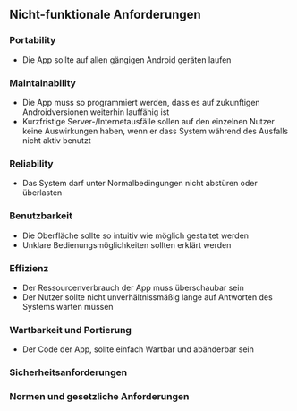 ## Nicht-funktionale Anforderungen

### Portability
* Die App sollte auf allen gängigen Android geräten laufen

### Maintainability
* Die App muss so programmiert werden, dass es auf zukunftigen Androidversionen weiterhin lauffähig ist
* Kurzfristige Server-/Internetausfälle sollen auf den einzelnen Nutzer keine Auswirkungen haben, wenn er dass System während des Ausfalls nicht aktiv benutzt

### Reliability
* Das System darf unter Normalbedingungen nicht abstüren oder überlasten

### Benutzbarkeit
* Die Oberfläche sollte so intuitiv wie möglich gestaltet werden
* Unklare Bedienungsmöglichkeiten sollten erklärt werden

### Effizienz
* Der Ressourcenverbrauch der App muss überschaubar sein
* Der Nutzer sollte nicht unverhältnissmäßig lange auf Antworten des Systems warten müssen

### Wartbarkeit und Portierung
* Der Code der App, sollte einfach Wartbar und abänderbar sein

### Sicherheitsanforderungen

### Normen und gesetzliche Anforderungen
